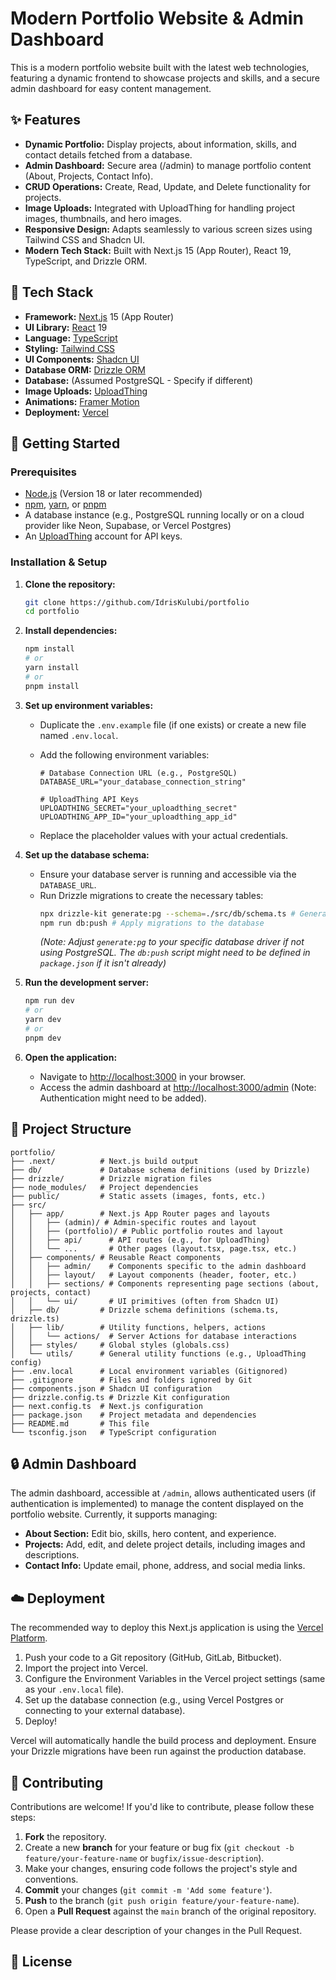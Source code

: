 # Modern Portfolio Website & Admin Dashboard

This is a modern portfolio website built with the latest web technologies, featuring a dynamic frontend to showcase projects and skills, and a secure admin dashboard for easy content management.

## ✨ Features

*   **Dynamic Portfolio:** Display projects, about information, skills, and contact details fetched from a database.
*   **Admin Dashboard:** Secure area (/admin) to manage portfolio content (About, Projects, Contact Info).
*   **CRUD Operations:** Create, Read, Update, and Delete functionality for projects.
*   **Image Uploads:** Integrated with UploadThing for handling project images, thumbnails, and hero images.
*   **Responsive Design:** Adapts seamlessly to various screen sizes using Tailwind CSS and Shadcn UI.
*   **Modern Tech Stack:** Built with Next.js 15 (App Router), React 19, TypeScript, and Drizzle ORM.

## 🚀 Tech Stack

*   **Framework:** [Next.js](https://nextjs.org/) 15 (App Router)
*   **UI Library:** [React](https://react.dev/) 19
*   **Language:** [TypeScript](https://www.typescriptlang.org/)
*   **Styling:** [Tailwind CSS](https://tailwindcss.com/)
*   **UI Components:** [Shadcn UI](https://ui.shadcn.com/)
*   **Database ORM:** [Drizzle ORM](https://orm.drizzle.team/)
*   **Database:** (Assumed PostgreSQL - Specify if different)
*   **Image Uploads:** [UploadThing](https://uploadthing.com/)
*   **Animations:** [Framer Motion](https://www.framer.com/motion/)
*   **Deployment:** [Vercel](https://vercel.com/)

## 🔧 Getting Started

### Prerequisites

*   [Node.js](https://nodejs.org/) (Version 18 or later recommended)
*   [npm](https://www.npmjs.com/), [yarn](https://yarnpkg.com/), or [pnpm](https://pnpm.io/)
*   A database instance (e.g., PostgreSQL running locally or on a cloud provider like Neon, Supabase, or Vercel Postgres)
*   An [UploadThing](https://uploadthing.com/) account for API keys.

### Installation & Setup

1.  **Clone the repository:**
    ```bash
    git clone https://github.com/IdrisKulubi/portfolio
    cd portfolio
    ```

2.  **Install dependencies:**
    ```bash
    npm install
    # or
    yarn install
    # or
    pnpm install
    ```

3.  **Set up environment variables:**
    *   Duplicate the `.env.example` file (if one exists) or create a new file named `.env.local`.
    *   Add the following environment variables:

        ```env
        # Database Connection URL (e.g., PostgreSQL)
        DATABASE_URL="your_database_connection_string"

        # UploadThing API Keys
        UPLOADTHING_SECRET="your_uploadthing_secret"
        UPLOADTHING_APP_ID="your_uploadthing_app_id"

        ```
    *   Replace the placeholder values with your actual credentials.

4.  **Set up the database schema:**
    *   Ensure your database server is running and accessible via the `DATABASE_URL`.
    *   Run Drizzle migrations to create the necessary tables:
        ```bash
        npx drizzle-kit generate:pg --schema=./src/db/schema.ts # Generate migration files
        npm run db:push # Apply migrations to the database
        ```
        *(Note: Adjust `generate:pg` to your specific database driver if not using PostgreSQL. The `db:push` script might need to be defined in `package.json` if it isn't already)*

5.  **Run the development server:**
    ```bash
    npm run dev
    # or
    yarn dev
    # or
    pnpm dev
    ```

6.  **Open the application:**
    *   Navigate to [http://localhost:3000](http://localhost:3000) in your browser.
    *   Access the admin dashboard at [http://localhost:3000/admin](http://localhost:3000/admin) (Note: Authentication might need to be added).

## 📁 Project Structure

```
portfolio/
├── .next/          # Next.js build output
├── db/             # Database schema definitions (used by Drizzle)
├── drizzle/        # Drizzle migration files
├── node_modules/   # Project dependencies
├── public/         # Static assets (images, fonts, etc.)
├── src/
│   ├── app/        # Next.js App Router pages and layouts
│   │   ├── (admin)/ # Admin-specific routes and layout
│   │   ├── (portfolio)/ # Public portfolio routes and layout
│   │   ├── api/      # API routes (e.g., for UploadThing)
│   │   └── ...       # Other pages (layout.tsx, page.tsx, etc.)
│   ├── components/ # Reusable React components
│   │   ├── admin/    # Components specific to the admin dashboard
│   │   ├── layout/   # Layout components (header, footer, etc.)
│   │   ├── sections/ # Components representing page sections (about, projects, contact)
│   │   └── ui/       # UI primitives (often from Shadcn UI)
│   ├── db/         # Drizzle schema definitions (schema.ts, drizzle.ts)
│   ├── lib/        # Utility functions, helpers, actions
│   │   └── actions/  # Server Actions for database interactions
│   ├── styles/     # Global styles (globals.css)
│   └── utils/      # General utility functions (e.g., UploadThing config)
├── .env.local      # Local environment variables (Gitignored)
├── .gitignore      # Files and folders ignored by Git
├── components.json # Shadcn UI configuration
├── drizzle.config.ts # Drizzle Kit configuration
├── next.config.ts  # Next.js configuration
├── package.json    # Project metadata and dependencies
├── README.md       # This file
└── tsconfig.json   # TypeScript configuration
```

## 🔒 Admin Dashboard

The admin dashboard, accessible at `/admin`, allows authenticated users (if authentication is implemented) to manage the content displayed on the portfolio website. Currently, it supports managing:

*   **About Section:** Edit bio, skills, hero content, and experience.
*   **Projects:** Add, edit, and delete project details, including images and descriptions.
*   **Contact Info:** Update email, phone, address, and social media links.

## ☁️ Deployment

The recommended way to deploy this Next.js application is using the [Vercel Platform](https://vercel.com/new).

1.  Push your code to a Git repository (GitHub, GitLab, Bitbucket).
2.  Import the project into Vercel.
3.  Configure the Environment Variables in the Vercel project settings (same as your `.env.local` file).
4.  Set up the database connection (e.g., using Vercel Postgres or connecting to your external database).
5.  Deploy!

Vercel will automatically handle the build process and deployment. Ensure your Drizzle migrations have been run against the production database.

## 🤝 Contributing

Contributions are welcome! If you'd like to contribute, please follow these steps:

1.  **Fork** the repository.
2.  Create a new **branch** for your feature or bug fix (`git checkout -b feature/your-feature-name` or `bugfix/issue-description`).
3.  Make your changes, ensuring code follows the project's style and conventions.
4.  **Commit** your changes (`git commit -m 'Add some feature'`).
5.  **Push** to the branch (`git push origin feature/your-feature-name`).
6.  Open a **Pull Request** against the `main` branch of the original repository.

Please provide a clear description of your changes in the Pull Request.

## 📄 License

```
